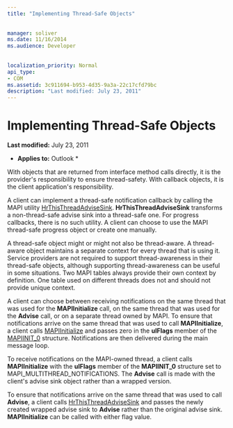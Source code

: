 ```yaml
---
title: "Implementing Thread-Safe Objects"
 
 
manager: soliver
ms.date: 11/16/2014
ms.audience: Developer
 
 
localization_priority: Normal
api_type:
- COM
ms.assetid: 3c911694-b953-4d35-9a3a-22c17cfd79bc
description: "Last modified: July 23, 2011"
---
```


# Implementing Thread-Safe Objects

 **Last modified:** July 23, 2011 
  
 * **Applies to:** Outlook * 
  
With objects that are returned from interface method calls directly, it is the provider's responsibility to ensure thread-safety. With callback objects, it is the client application's responsibility.
  
A client can implement a thread-safe notification callback by calling the MAPI utility [HrThisThreadAdviseSink](hrthisthreadadvisesink.md). **HrThisThreadAdviseSink** transforms a non-thread-safe advise sink into a thread-safe one. For progress callbacks, there is no such utility. A client can choose to use the MAPI thread-safe progress object or create one manually. 
  
A thread-safe object might or might not also be thread-aware. A thread-aware object maintains a separate context for every thread that is using it. Service providers are not required to support thread-awareness in their thread-safe objects, although supporting thread-awareness can be useful in some situations. Two MAPI tables always provide their own context by definition. One table used on different threads does not and should not provide unique context.
  
A client can choose between receiving notifications on the same thread that was used for the **MAPIInitialize** call, on the same thread that was used for the **Advise** call, or on a separate thread owned by MAPI. To ensure that notifications arrive on the same thread that was used to call **MAPIInitialize**, a client calls [MAPIInitialize](mapiinitialize.md) and passes zero in the **ulFlags** member of the [MAPIINIT_0](mapiinit_0.md) structure. Notifications are then delivered during the main message loop. 
  
To receive notifications on the MAPI-owned thread, a client calls **MAPIInitialize** with the **ulFlags** member of the **MAPIINIT_0** structure set to MAPI_MULTITHREAD_NOTIFICATIONS. The **Advise** call is made with the client's advise sink object rather than a wrapped version. 
  
To ensure that notifications arrive on the same thread that was used to call **Advise**, a client calls [HrThisThreadAdviseSink](hrthisthreadadvisesink.md) and passes the newly created wrapped advise sink to **Advise** rather than the original advise sink. **MAPIInitialize** can be called with either flag value. 
  

